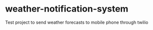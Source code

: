 # weather-notification-system
Test project to send weather forecasts to mobile phone through twilio
